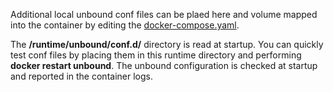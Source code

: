Additional local unbound conf files can be plaed here and volume mapped into the container by editing the [docker-compose.yaml](https://github.com/x9p2vq/docker-nullping-unbound/docker-compose.yaml).
 
The **/runtime/unbound/conf.d/** directory is read at startup.  You can quickly test conf files by placing them in this runtime directory and performing **docker restart unbound**.  The unbound configuration is checked at startup and reported in the container logs.
